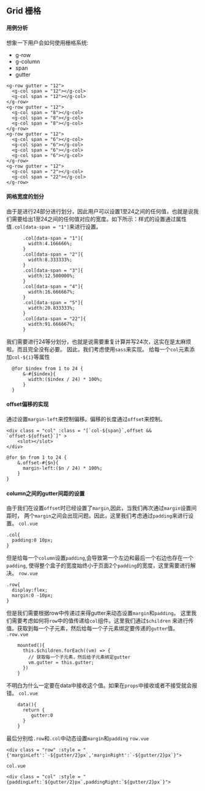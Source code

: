 ## Grid 栅格

#### 用例分析

想象一下用户会如何使用栅格系统:
- g-row
- g-column
- span
- gutter
```
<g-row gutter = "12">
  <g-col span = "12"></g-col>
  <g-col span = "12"></g-col>
</g-row>
<g-row gutter = "12">
  <g-col span = "8"></g-col>
  <g-col span = "8"></g-col>
  <g-col span = "8"></g-col>
</g-row>
<g-row gutter = "12">
  <g-col span = "6"></g-col>
  <g-col span = "6"></g-col>
  <g-col span = "6"></g-col>
  <g-col span = "6"></g-col>
</g-row>
<g-row gutter = "12">
  <g-col span = "2"></g-col>
  <g-col span = "22"></g-col>
</g-row>
```
#### 网格宽度的划分

由于是进行24部分进行划分，因此用户可以设置1至24之间的任何值，也就是说我们需要给出1至24之间的任何值对应的宽度。如下所示：样式的设置通过属性值`.col[data-span = "1"]`来进行设置。
```
      .col[data-span = "1"]{
        width:4.166666%;
      }
      .col[data-span = "2"]{
        width:8.333333%;
      }
      .col[data-span = "3"]{
        width:12.500000%;
      }
      .col[data-span = "4"]{
        width:16.666667%;
      }
      .col[data-span = "5"]{
        width:20.833333%;
      }
      .col[data-span = "22"]{
        width:91.666667%;
      }
```
我们需要进行24等分划分，也就是说需要重复计算并写24次，这实在是太麻烦啦。而且完全没有必要。
因此，我们考虑使用`sass`来实现。
给每一个`col`元素添加`col-${i}`等属性
```
  @for $index from 1 to 24 {
      &-#{$index}{
        width:($index / 24) * 100%;
      }
  }
```

#### offset偏移的实现
通过设置`margin-left`来控制偏移。偏移的长度通过`offset`来控制。
```
<div class = "col" :class = "[`col-${span}`,offset && `offset-${offset}`]" >
    <slot></slot>
</div>

@for $n from 1 to 24 {
    &.offset-#{$n}{
      margin-left:($n / 24) * 100%;
    }
}
```

#### column之间的gutter间距的设置
由于我们在设置`offset`时已经设置了`margin`,因此，当我们再次通过`margin`设置间距时，
两个`margin`之间会出现问题。因此，这里我们考虑通过`padding`来进行设置。
`col.vue`
```
.col{
  padding:0 10px;
}  
```
但是给每一个`column`设置`padding`,会导致第一个左边和最后一个右边也存在一个`padding`,
使得整个盒子的宽度始终小于页面2个`padding`的宽度，这里需要进行解决。
`row.vue`
```
.row{
  display:flex;
  margin:0 -10px;
}
```
但是我们需要根据row中传递过来得gutter来动态设置`margin`和`padding`。
这里我们需要考虑如何将`row`中的值传递给`col`组件。这里我们通过`$children`
来进行传值。获取到每一个子元素，然后给每一个子元素绑定要传递的`gutter`值。
`.row.vue`
```
    mounted(){
      this.$children.forEach((vm) => {
        // 获取每一个子元素，然后给子元素绑定gutter
        vm.gutter = this.gutter;
      })
    }
```
不明白为什么一定要在data中接收这个值。如果在`props`中接收或者不接受就会报错。
`col.vue`
```
    data(){
      return {
         gutter:0
      }
    }
```

最后分别给`.row`和`.col`中动态设置`margin`和`padding`
`row.vue `
```
<div class = "row" :style = "{'marginLeft':`-${gutter/2}px`,'marginRight':`-${gutter/2}px`}">
```
`col.vue`
```
<div class = "col" :style = "{paddingLeft:`${gutter/2}px`,paddingRight:`${gutter/2}px`}">
```